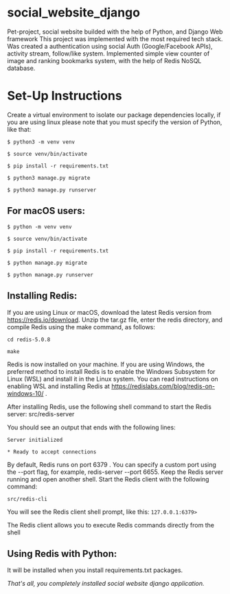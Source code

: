 # social_website_django #
Pet-project, social website builded with the help of Python, and Django Web framework
This project was implemented with the most required tech stack. Was created a authentication using social Auth (Google/Facebook APIs), activity stream, follow/like system.
Implemented simple view counter of image and ranking bookmarks system, with the help of Redis NoSQL database.

# Set-Up Instructions #

Create a virtual environment to isolate our package dependencies locally, if you are using linux please note that you must specify the version of Python, like that:
 
`$ python3 -m venv venv`

`$ source venv/bin/activate`

`$ pip install -r requirements.txt`

`$ python3 manage.py migrate`

`$ python3 manage.py runserver `

## For macOS users: ##

`$ python -m venv venv`

`$ source venv/bin/activate`

`$ pip install -r requirements.txt`

`$ python manage.py migrate`

`$ python manage.py runserver `

## Installing Redis: ##
If you are using Linux or macOS, download the latest Redis version from https://redis.io/download. Unzip the tar.gz file, enter the redis directory, and compile
Redis using the make command, as follows:

`cd redis-5.0.8`

`make`

Redis is now installed on your machine. If you are using Windows, the preferred
method to install Redis is to enable the Windows Subsystem for Linux (WSL)
and install it in the Linux system. You can read instructions on enabling WSL and installing Redis at https://redislabs.com/blog/redis-on-windows-10/ .

After installing Redis, use the following shell command to start the Redis server:
src/redis-server

You should see an output that ends with the following lines:

`Server initialized`

`* Ready to accept connections`

By default, Redis runs on port 6379 . You can specify a custom port using the --port flag, for example, redis-server --port 6655. Keep the Redis server running and open another shell. Start the Redis client with the following command:

`src/redis-cli`

You will see the Redis client shell prompt, like this:
`127.0.0.1:6379>`

The Redis client allows you to execute Redis commands directly from the shell

## Using Redis with Python: ##
It will be installed when you install requirements.txt packages.

*That's all, you completely installed social website django application.*
